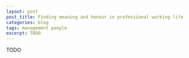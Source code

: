 ```yaml
---
layout: post
post_title: Finding meaning and honour in professional working life
categories: blog
tags: management people
excerpt: TODO
---
```


TODO